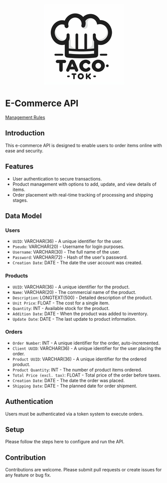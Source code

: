 <p align="center"> 
<img src="tacoTok.jpg" />
</p>

# E-Commerce API

[Management Rules](management_rules.md) 

## Introduction
This e-commerce API is designed to enable users to order items online with ease and security.

## Features
- User authentication to secure transactions.
- Product management with options to add, update, and view details of items.
- Order placement with real-time tracking of processing and shipping stages.

## Data Model
### Users
- `UUID`: VARCHAR(36) - A unique identifier for the user.
- `Pseudo`: VARCHAR(20) - Username for login purposes.
- `Username`: VARCHAR(30) - The full name of the user.
- `Password`: VARCHAR(72) - Hash of the user's password.
- `Creation Date`: DATE - The date the user account was created.

### Products
- `UUID`: VARCHAR(36) - A unique identifier for the product.
- `Name`: VARCHAR(20) - The commercial name of the product.
- `Description`: LONGTEXT(500) - Detailed description of the product.
- `Unit Price`: FLOAT - The cost for a single item.
- `Quantity`: INT - Available stock for the product.
- `Addition Date`: DATE - When the product was added to inventory.
- `Update Date`: DATE - The last update to product information.

### Orders
- `Order Number`: INT - A unique identifier for the order, auto-incremented.
- `Client UUID`: VARCHAR(36) - A unique identifier for the user placing the order.
- `Product UUID`: VARCHAR(36) - A unique identifier for the ordered product.
- `Product Quantity`: INT - The number of product items ordered.
- `Total Price (excl. tax)`: FLOAT - Total price of the order before taxes.
- `Creation Date`: DATE - The date the order was placed.
- `Shipping Date`: DATE - The planned date for order shipment.

## Authentication
Users must be authenticated via a token system to execute orders.

## Setup
Please follow the steps here to configure and run the API.

## Contribution
Contributions are welcome. Please submit pull requests or create issues for any feature or bug fix.
